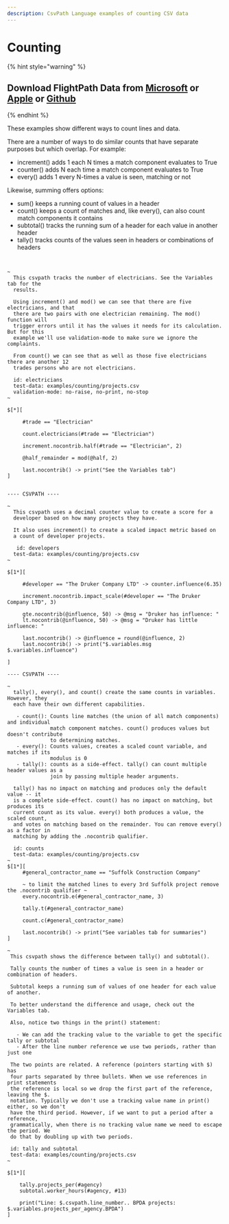 ```yaml
---
description: CsvPath Language examples of counting CSV data
---
```


# Counting

{% hint style="warning" %}
## Download FlightPath Data from [Microsoft](https://apps.microsoft.com/detail/9P9PBPKZ4JDF) or [Apple](https://apps.apple.com/us/app/flightpath-data/id6745823097) or [Github](https://github.com/dk107dk/flightpath)
{% endhint %}

These examples show different ways to count lines and data.

There are a number of ways to do similar counts that have separate purposes but which overlap. For example:

* increment() adds 1 each N times a match component evaluates to True
* counter() adds N each time a match component evaluates to True
* every() adds 1 every N-times a value is seen, matching or not

Likewise, summing offers options:

* sum() keeps a running count of values in a header
* count() keeps a count of matches and, like every(), can also count match components it contains
* subtotal() tracks the running sum of a header for each value in another header
* tally() tracks counts of the values seen in headers or combinations of headers

<figure><img src="../../../.gitbook/assets/Screenshot 2025-08-26 at 11.49.46 AM.png" alt=""><figcaption></figcaption></figure>

```clike

~
  This csvpath tracks the number of electricians. See the Variables tab for the
  results.

  Using increment() and mod() we can see that there are five electricians, and that
  there are two pairs with one electrician remaining. The mod() function will
  trigger errors until it has the values it needs for its calculation. But for this
  example we'll use validation-mode to make sure we ignore the complaints.

  From count() we can see that as well as those five electricians there are another 12
  trades persons who are not electricians.

  id: electricians
  test-data: examples/counting/projects.csv
  validation-mode: no-raise, no-print, no-stop
~

$[*][

     #trade == "Electrician"

     count.electricians(#trade == "Electrician")

     increment.nocontrib.half(#trade == "Electrician", 2)

     @half_remainder = mod(@half, 2)

     last.nocontrib() -> print("See the Variables tab")
]


---- CSVPATH ----

~
  This csvpath uses a decimal counter value to create a score for a
  developer based on how many projects they have.

  It also uses increment() to create a scaled impact metric based on
  a count of developer projects.

   id: developers
  test-data: examples/counting/projects.csv
~

$[1*][

     #developer == "The Druker Company LTD" -> counter.influence(6.35)

     increment.nocontrib.impact_scale(#developer == "The Druker Company LTD", 3)

     gte.nocontrib(@influence, 50) -> @msg = "Druker has influence: "
     lt.nocontrib(@influence, 50) -> @msg = "Druker has little influence: "

     last.nocontrib() -> @influence = round(@influence, 2)
     last.nocontrib() -> print("$.variables.msg $.variables.influence")

]

---- CSVPATH ----

~
  tally(), every(), and count() create the same counts in variables. However, they
  each have their own different capabilities.

   - count(): Counts line matches (the union of all match components) and individual
              match component matches. count() produces values but doesn't contribute
              to determining matches.
   - every(): Counts values, creates a scaled count variable, and matches if its
              modulus is 0
   - tally(): counts as a side-effect. tally() can count multiple header values as a
              join by passing multiple header arguments.

  tally() has no impact on matching and produces only the default value -- it
  is a complete side-effect. count() has no impact on matching, but produces its
  current count as its value. every() both produces a value, the scaled count,
  and votes on matching based on the remainder. You can remove every() as a factor in
  matching by adding the .nocontrib qualifier.

  id: counts
  test-data: examples/counting/projects.csv
~
$[1*][
     #general_contractor_name == "Suffolk Construction Company"

     ~ to limit the matched lines to every 3rd Suffolk project remove the .nocontrib qualifier ~
     every.nocontrib.e(#general_contractor_name, 3)

     tally.t(#general_contractor_name)

     count.c(#general_contractor_name)

     last.nocontrib() -> print("See variables tab for summaries")
]

```

```clike
~
 This csvpath shows the difference between tally() and subtotal(). 

 Tally counts the number of times a value is seen in a header or combination of headers.

 Subtotal keeps a running sum of values of one header for each value of another.

 To better understand the difference and usage, check out the Variables tab.

 Also, notice two things in the print() statement:

   - We can add the tracking value to the variable to get the specific tally or subtotal 
   - After the line number reference we use two periods, rather than just one

 The two points are related. A reference (pointers starting with $) has 
 four parts separated by three bullets. When we use references in print statements 
 the reference is local so we drop the first part of the reference, leaving the $. 
 notation. Typically we don't use a tracking value name in print() either, so we don't
 have the third period. However, if we want to put a period after a reference, 
 grammatically, when there is no tracking value name we need to escape the period. We 
 do that by doubling up with two periods.

 id: tally and subtotal
 test-data: examples/counting/projects.csv
~

$[1*][ 

	tally.projects_per(#agency)
	subtotal.worker_hours(#agency, #13)

	print("Line: $.csvpath.line_number.. BPDA projects: $.variables.projects_per_agency.BPDA")
]

```


